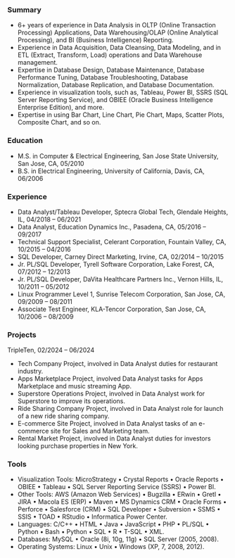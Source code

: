### Summary
- 6+ years of experience in Data Analysis in OLTP (Online Transaction Processing) Applications, Data Warehousing/OLAP (Online Analytical Processing), and BI (Business Intelligence) Reporting.   
- Experience in Data Acquisition, Data Cleansing, Data Modeling, and in ETL (Extract, Transform, Load) operations and Data Warehouse management.
- Expertise in Database Design, Database Maintenance, Database Performance Tuning, Database Troubleshooting, Database Normalization, Database Replication, and Database Documentation.
- Experience in visualization tools, such as, Tableau, Power BI, SSRS (SQL Server Reporting Service), and OBIEE (Oracle Business Intelligence Enterprise Edition), and more.
- Expertise in using Bar Chart, Line Chart, Pie Chart, Maps, Scatter Plots, Composite Chart, and so on.

### Education
- M.S. in Computer & Electrical Engineering, San Jose State University, San Jose, CA, 05/2010
- B.S. in Electrical Engineering, University of California, Davis, CA, 06/2006 

### Experience
- Data Analyst/Tableau Developer, Sptecra Global Tech, Glendale Heights, IL, 04/2018 – 06/2021
- Data Analyst, Education Dynamics Inc., Pasadena, CA, 05/2016 – 09/2017
- Technical Support Specialist, Celerant Corporation, Fountain Valley, CA, 10/2015 – 04/2016 
- SQL Developer, Carney Direct Marketing, Irvine, CA, 02/2014 – 10/2015
- Jr. PL/SQL Developer, Tyrell Software Corporation, Lake Forest, CA, 07/2012 – 12/2013 
- Jr. PL/SQL Developer, DaVita Healthcare Partners Inc., Vernon Hills, IL, 10/2011 – 05/2012 
- Linux Programmer Level 1, Sunrise Telecom Corporation, San Jose, CA, 09/2009 – 08/2011  
- Associate Test Engineer, KLA-Tencor Corporation, San Jose, CA, 10/2006 – 08/2009

### Projects 
TripleTen, 02/2024 – 06/2024
- Tech Company Project, involved in Data Analyst duties for restaurant industry.
- Apps Marketplace Project, involved Data Analyst tasks for Apps Marketplace and music streaming App.
- Superstore Operations Project, involved in Data Analyst work for Superstore to improve its operations.
- Ride Sharing Company Project, involved in Data Analyst role for launch of a new ride sharing company.
- E-commerce Site Project, involved in Data Analyst tasks of an e-commerce site for Sales and Marketing team.
- Rental Market Project, involved in Data Analyst duties for investors looking purchase properties in New York.  

### Tools
- Visualization Tools: MicroStrategy • Crystal Reports • Oracle Reports • OBIEE • Tableau • SQL Server Reporting Service (SSRS) • Power BI.
- Other Tools: AWS (Amazon Web Services) • Bugzilla • ERwin • Gretl • JIRA • Macola ES (ERP) • Maven • MS Dynamics CRM • Oracle Forms • Perforce • Salesforce (CRM) • SQL Developer • Subversion • SSMS • SSIS • TOAD • RStudio • Informatica Power Center.
- Languages: C/C++ • HTML • Java • JavaScript • PHP • PL/SQL • Python • Bash • Python • SQL • R • T-SQL • XML.
- Databases: MySQL • Oracle (8i, 10g, 11g) • SQL Server (2005, 2008).
- Operating Systems: Linux • Unix • Windows (XP, 7, 2008, 2012).


